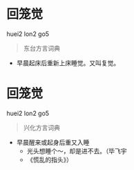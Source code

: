 # 回笼觉
huei2 lon2 go5
> 东台方言词典
- 早晨起床后重新上床睡觉。又叫复觉。

# 回笼觉
huei2 lon2 go5
> 兴化方言词典
- 早晨醒来或起身后重又入睡
  - 光头想睡个～，却是进不去。（毕飞宇
  - 《慌乱的指头》）

